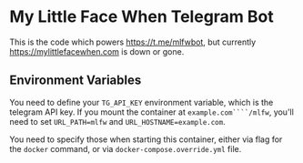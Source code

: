 # My Little Face When Telegram Bot

This is the code which powers https://t.me/mlfwbot, but currently https://mylittlefacewhen.com is down or gone.

## Environment Variables
You need to define your `TG_API_KEY` environment variable, which is the telegram API key.
If you mount the container at `example.com````/mlfw`, you'll need to set `URL_PATH=mlfw` and `URL_HOSTNAME=example.com`.

You need to specify those when starting this container,
either via flag for the `docker` command,
or via `docker-compose.override.yml` file.
